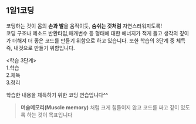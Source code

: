 
## 1일1코딩  
코딩하는 것이 몸의 **손과 발**을 움직이듯, **숨쉬는 것처럼** 자연스러워지도록!   
코딩 구조나 메소드 반환타입,매개변수 등 형태에 대한 에너지가 적게 들고 
생각의 깊이가 더해져 더 좋은 코드를 만들기 위함으로 하고 있습니다. 또한 학습의 3단계 중 체득 즉, 내것으로 만들기 위함입니다.   

<학습 3단계>    
1.학습    
2.체득    
3.정리    

학습한 내용을 체득하기 위한 코딩 연습입니다^^    
>__머슬메모리(Muscle memory)__ 처럼 크게 힘들이지 않고 코드를 짜고 깊이 있도록 하는 것이 목표입니다

 
